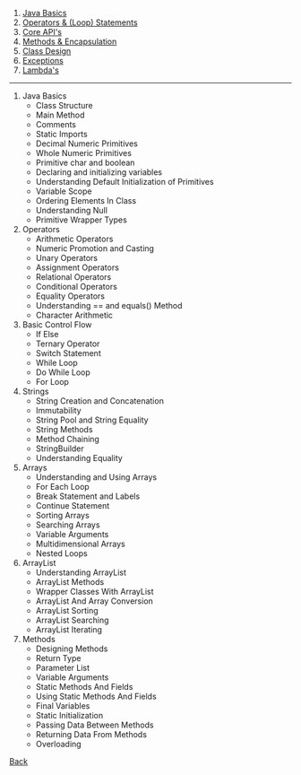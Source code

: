 1. [Java Basics](java-basics/README.md)
1. [Operators & (Loop) Statements](operators-statements/README.md)
1. [Core API's](core-api/README.md)
1. [Methods & Encapsulation]()
1. [Class Design]()
1. [Exceptions]()
1. [Lambda's]()

<hr/>

1. Java Basics
    - Class Structure
    - Main Method
    - Comments
    - Static Imports
    - Decimal Numeric Primitives
    - Whole Numeric Primitives
    - Primitive char and boolean
    - Declaring and initializing variables
    - Understanding Default Initialization of Primitives
    - Variable Scope
    - Ordering Elements In Class
    - Understanding Null
    - Primitive Wrapper Types
1.  Operators
    - Arithmetic Operators
    - Numeric Promotion and Casting
    - Unary Operators
    - Assignment Operators
    - Relational Operators
    - Conditional Operators
    - Equality Operators
    - Understanding == and equals() Method
    - Character Arithmetic
1. Basic Control Flow
    - If Else
    - Ternary Operator
    - Switch Statement
    - While Loop
    - Do While Loop
    - For Loop
1. Strings
    - String Creation and Concatenation
    - Immutability
    - String Pool and String Equality
    - String Methods
    - Method Chaining
    - StringBuilder
    - Understanding Equality
1. Arrays
    - Understanding and Using Arrays
    - For Each Loop
    - Break Statement and Labels
    - Continue Statement
    - Sorting Arrays
    - Searching Arrays
    - Variable Arguments
    - Multidimensional Arrays
    - Nested Loops
1. ArrayList
    - Understanding ArrayList
    - ArrayList Methods
    - Wrapper Classes With ArrayList
    - ArrayList And Array Conversion
    - ArrayList Sorting
    - ArrayList Searching
    - ArrayList Iterating
1. Methods
    - Designing Methods
    - Return Type
    - Parameter List
    - Variable Arguments
    - Static Methods And Fields
    - Using Static Methods And Fields
    - Final Variables
    - Static Initialization
    - Passing Data Between Methods
    - Returning Data From Methods
    - Overloading
    

[Back](../../tree/master)
